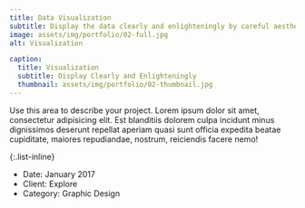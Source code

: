 ```yaml
---
title: Data Visualization
subtitle: Display the data clearly and enlighteningly by careful aesthetic design.
image: assets/img/portfolio/02-full.jpg
alt: Visualization

caption:
  title: Visualization
  subtitle: Display Clearly and Enlighteningly
  thumbnail: assets/img/portfolio/02-thumbnail.jpg
---
```

Use this area to describe your project. Lorem ipsum dolor sit amet, consectetur adipisicing elit. Est blanditiis dolorem culpa incidunt minus dignissimos deserunt repellat aperiam quasi sunt officia expedita beatae cupiditate, maiores repudiandae, nostrum, reiciendis facere nemo!

{:.list-inline}
- Date: January 2017
- Client: Explore
- Category: Graphic Design

